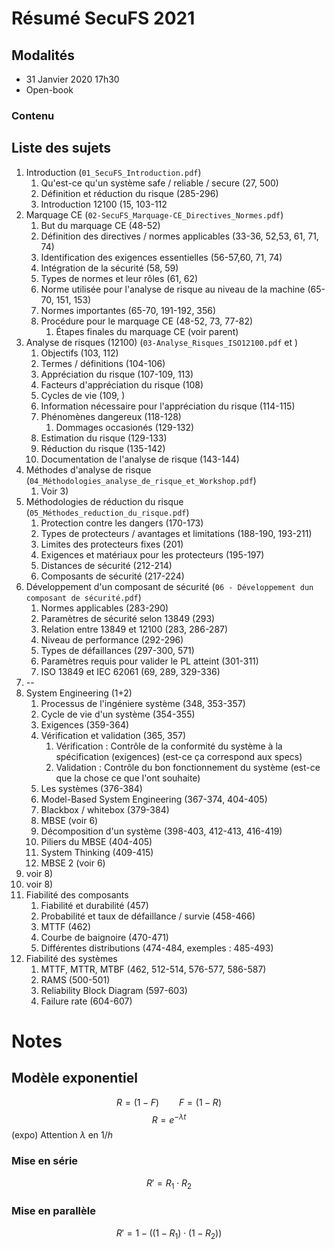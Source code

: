 # Résumé SecuFS 2021

## Modalités

- 31 Janvier 2020 17h30
- Open-book

### Contenu

## Liste des sujets

1) Introduction (``01_SecuFS_Introduction.pdf``)
   1) Qu'est-ce qu'un système safe / reliable / secure (27, 500)
   2) Définition et réduction du risque (285-296)
   3) Introduction 12100 (15, 103-112
2) Marquage CE (``02-SecuFS_Marquage-CE_Directives_Normes.pdf``)
   1) But du marquage CE (48-52)
   2) Définition des directives / normes applicables (33-36, 52,53, 61, 71, 74)
   3) Identification des exigences essentielles (56-57,60, 71, 74)
   4) Intégration de la sécurité (58, 59)
   5) Types de normes et leur rôles (61, 62)
   6) Norme utilisée pour l'analyse de risque au niveau de la machine (65-70, 151, 153)
   7) Normes importantes (65-70, 191-192, 356)
   8) Procédure pour le marquage CE (48-52, 73, 77-82)
      1) Étapes finales du marquage CE (voir parent)
3) Analyse de risques (12100) (``03-Analyse_Risques_ISO12100.pdf`` et )
   1) Objectifs (103, 112)
   2) Termes / définitions (104-106)
   3) Appréciation du risque (107-109, 113)
   4) Facteurs d'appréciation du risque (108)
   5) Cycles de vie (109, )
   6) Information nécessaire pour l'appréciation du risque (114-115)
   7) Phénomènes dangereux (118-128)
      1) Dommages occasionés (129-132)
   8) Estimation du risque (129-133)
   9) Réduction du risque (135-142)
   10) Documentation de l'analyse de risque (143-144)
4) Méthodes d'analyse de risque (``04_Méthodologies_analyse_de_risque_et_Workshop.pdf``)
   1) Voir 3)
5) Méthodologies de réduction du risque (``05_Méthodes_reduction_du_risque.pdf``)
   1) Protection contre les dangers (170-173)
   2) Types de protecteurs / avantages et limitations (188-190, 193-211)
   3) Limites des protecteurs fixes (201)
   4) Exigences et matériaux pour les protecteurs (195-197)
   5) Distances de sécurité (212-214)
   6) Composants de sécurité (217-224)
6) Développement d'un composant de sécurité (``06 - Développement dun composant de sécurité.pdf``)
   1) Normes applicables (283-290)
   2) Paramètres de sécurité selon 13849 (293)
   3) Relation entre 13849 et 12100 (283, 286-287)
   4) Niveau de performance (292-296)
   5) Types de défaillances (297-300, 571)
   6) Paramètres requis pour valider le PL atteint (301-311)
   7) ISO 13849 et IEC 62061 (69, 289, 329-336)
7) --
8) System Engineering (1+2)
   1) Processus de l'ingéniere système (348, 353-357)
   2) Cycle de vie d'un système (354-355)
   3) Exigences (359-364)
   4) Vérification et validation (365, 357)
      1) Vérification : Contrôle de la conformité du système à la spécification (exigences) (est-ce ça correspond aux specs)
      2) Validation : Contrôle du bon fonctionnement du système (est-ce que la chose ce que l'ont souhaite)
   5) Les systèmes (376-384)
   6) Model-Based System Engineering (367-374, 404-405)
   7) Blackbox / whitebox (379-384)
   8) MBSE (voir 6)
   9) Décomposition d'un système (398-403, 412-413, 416-419)
   10) Piliers du MBSE (404-405)
   11) System Thinking (409-415)
   12) MBSE 2 (voir 6)
9) voir 8)
10) voir 8)
11) Fiabilité des composants
    1) Fiabilité et durabilité (457)
    2) Probabilité et taux de défaillance / survie (458-466)
    3) MTTF  (462)
    4) Courbe de baignoire (470-471)
    5) Différentes distributions (474-484, exemples : 485-493)
12) Fiabilité des systèmes
    1) MTTF, MTTR, MTBF (462, 512-514, 576-577, 586-587)
    2) RAMS (500-501)
    3) Reliability Block Diagram (597-603)
    4) Failure rate (604-607)

# Notes

## Modèle exponentiel

$$R=(1-F)\qquad F=(1-R)$$
$$R=e^{-\lambda t}$$ (expo)
Attention $\lambda$ en $1/h$

### Mise en série

$$R'=R_1\cdot R_2$$

### Mise en parallèle

$$R'=1-((1-R_1)\cdot (1-R_2))$$